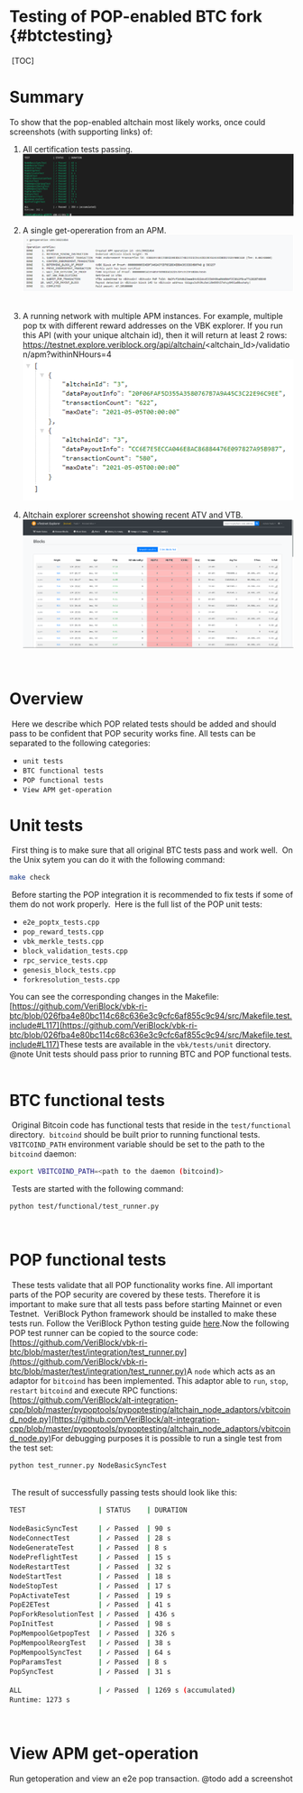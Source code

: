 # Testing of POP-enabled BTC fork {#btctesting}
​
[TOC]
​
# Summary
To show that the pop-enabled altchain most likely works, once could screenshots (with supporting links) of:
​
1. All certification tests passing.
![certification_tests](./img/certificationtests.png)

2. A single get-opereration from an APM.
![apm_getoperation_screenshot](./img/apmgetoperationscreenshot.png)
​
3. A running network with multiple APM instances. For example, multiple pop tx with different reward addresses on the VBK explorer. If you run this API (with your unique altchain id), then it will return at least 2 rows:
https://testnet.explore.veriblock.org/api/altchain/<altchain_Id>/validation/apm?withinNHours=4  
![apm_instances](./img/apm_instances.png)

4. Altchain explorer screenshot showing recent ATV and VTB.
![vbtc_explorer_screenshot](./img/vbtcexplorerscreenshot.png)

​
# Overview
​
Here we describe which POP related tests should be added and should pass to be confident that POP security works fine. All tests can be separated to the following categories:
- `unit tests`
- `BTC functional tests`
- `POP functional tests`
- `View APM get-operation`
​
# Unit tests
​
First thing is to make sure that all original BTC tests pass and work well.
​
On the Unix sytem you can do it with the following command: 
```bash
make check
``` 
​
Before starting the POP integration it is recommended to fix tests if some of them do not work properly.
​
Here is the full list of the POP unit tests:
- `e2e_poptx_tests.cpp`
- `pop_reward_tests.cpp`
- `vbk_merkle_tests.cpp`
- `block_validation_tests.cpp`
- `rpc_service_tests.cpp`
- `genesis_block_tests.cpp`
- `forkresolution_tests.cpp`
​
 
You can see the corresponding changes in the Makefile: [https://github.com/VeriBlock/vbk-ri-btc/blob/026fba4e80bc114c68c636e3c9cfc6af855c9c94/src/Makefile.test.include#L117](https://github.com/VeriBlock/vbk-ri-btc/blob/026fba4e80bc114c68c636e3c9cfc6af855c9c94/src/Makefile.test.include#L117)
​
These tests are available in the ```vbk/tests/unit``` directory.
​
@note Unit tests should pass prior to running BTC and POP functional tests.
​
# BTC functional tests
​
Original Bitcoin code has functional tests that reside in the ```test/functional``` directory. 
​
`bitcoind` should be built prior to running functional tests. ```VBITCOIND_PATH``` environment variable should be set to the path to the `bitcoind` daemon:
```bash
export VBITCOIND_PATH=<path to the daemon (bitcoind)>
```
​
Tests are started with the following command:
```bash
python test/functional/test_runner.py
```
​
# POP functional tests
​
These tests validate that all POP functionality works fine. All important parts of the POP security are covered by these tests. Therefore it is important to make sure that all tests pass before starting Mainnet or even Testnet.
​
VeriBlock Python framework should be installed to make these tests run. Follow the VeriBlock Python testing guide [here](https://github.com/VeriBlock/alt-integration-cpp/blob/master/pypoptools/README.md).
​
Now the following POP test runner can be copied to the source code: [https://github.com/VeriBlock/vbk-ri-btc/blob/master/test/integration/test_runner.py](https://github.com/VeriBlock/vbk-ri-btc/blob/master/test/integration/test_runner.py)
​
A ```node``` which acts as an adaptor for `bitcoind` has been implemented. This adaptor able to ```run```, ```stop```, ```restart``` `bitcoind` and execute RPC functions: [https://github.com/VeriBlock/alt-integration-cpp/blob/master/pypoptools/pypoptesting/altchain_node_adaptors/vbitcoind_node.py](https://github.com/VeriBlock/alt-integration-cpp/blob/master/pypoptools/pypoptesting/altchain_node_adaptors/vbitcoind_node.py)
​
For debugging purposes it is possible to run a single test from the test set:
```bash
python test_runner.py NodeBasicSyncTest
​
```
​
The result of successfully passing tests should look like this:
​
```bash
TEST                  | STATUS    | DURATION

NodeBasicSyncTest     | ✓ Passed  | 90 s
NodeConnectTest       | ✓ Passed  | 28 s
NodeGenerateTest      | ✓ Passed  | 8 s
NodePreflightTest     | ✓ Passed  | 15 s
NodeRestartTest       | ✓ Passed  | 32 s
NodeStartTest         | ✓ Passed  | 18 s
NodeStopTest          | ✓ Passed  | 17 s
PopActivateTest       | ✓ Passed  | 19 s
PopE2ETest            | ✓ Passed  | 41 s
PopForkResolutionTest | ✓ Passed  | 436 s
PopInitTest           | ✓ Passed  | 98 s
PopMempoolGetpopTest  | ✓ Passed  | 326 s
PopMempoolReorgTest   | ✓ Passed  | 38 s
PopMempoolSyncTest    | ✓ Passed  | 64 s
PopParamsTest         | ✓ Passed  | 8 s
PopSyncTest           | ✓ Passed  | 31 s

ALL                   | ✓ Passed  | 1269 s (accumulated) 
Runtime: 1273 s
```
​
# View APM get-operation
Run getoperation and view an e2e pop transaction.
@todo add a screenshot
